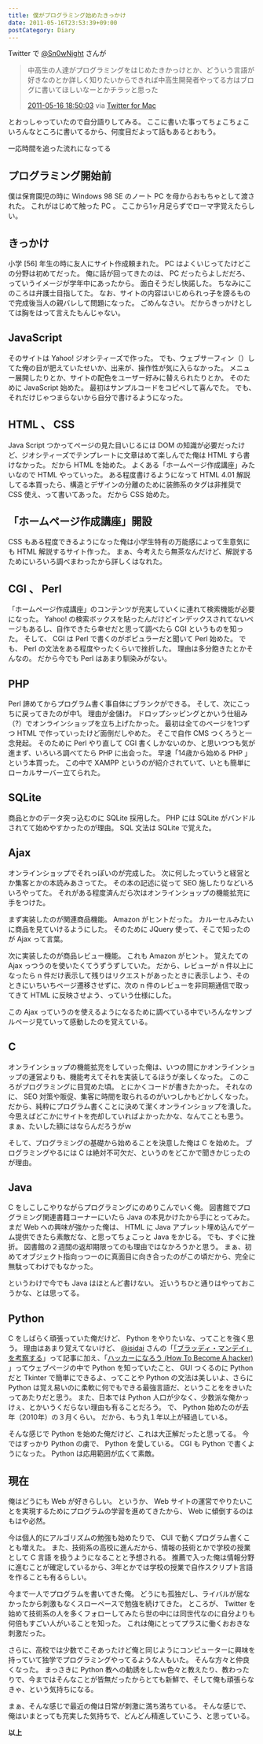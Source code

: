 ```yaml
---
title: 僕がプログラミング始めたきっかけ
date: 2011-05-16T23:53:39+09:00
postCategory: Diary
---
```


Twitter で [@Sn0wNight](http://twitter.com/Sn0wNight) さんが

> 中高生の人達がプログラミングをはじめたきかっけとか、どういう言語が好きなのとか詳しく知りたいからできれば中高生開発者やってる方はブログに書いてほしいなーとかチラッと思った
>
> [2011-05-16 18:50:03](http://twitter.com/Sn0wNight/status/70063451178926080) via [Twitter for Mac](http://itunes.apple.com/us/app/twitter/id409789998?mt=12)

とおっしゃっていたので自分語りしてみる。
ここに書いた事ってちょこちょこいろんなところに書いてるから、何度目だよって話もあるとおもう。

一応時間を追った流れになってる

## プログラミング開始前

僕は保育園児の時に Windows 98 SE のノート PC を母からおもちゃとして渡された。
これがはじめて触った PC 。
ここから1ヶ月足らずでローマ字覚えたらしい。

## きっかけ

小学 \[56\] 年生の時に友人にサイト作成頼まれた。
PC はよくいじってたけどこの分野は初めてだった。
俺に話が回ってきたのは、 PC だったらよしだだろ、っていうイメージが学年中にあったから。
面白そうだし快諾した。
ちなみにこのころは弁護士目指してた。
なお、サイトの内容はいじめられっ子を謗るもので完成後当人の親バレして問題になった。
ごめんなさい。
だからきっかけとしては胸をはって言えたもんじゃない。

## JavaScript

そのサイトは Yahoo! ジオシティーズで作った。
でも、ウェブサーフィン（）してた俺の目が肥えていたせいか、出来が、操作性が気に入らなかった。
メニュー展開したりとか、サイトの配色をユーザー好みに替えられたりとか。
そのために JavaScript 始めた。
最初はサンプルコードをコピペして喜んでた。
でも、それだけじゃつまらないから自分で書けるようになった。

## HTML 、 CSS

Java Script つかってページの見た目いじるには DOM の知識が必要だったけど、ジオシティーズでテンプレートに文章はめて楽しんでた俺は HTML すら書けなかった。
だから HTML を始めた。
よくある「ホームページ作成講座」みたいなので HTML やっていった。
ある程度書けるようになって HTML 4.01 解説してる本買ったら、構造とデザインの分離のために装飾系のタグは非推奨で CSS 使え、って書いてあった。
だから CSS 始めた。

## 「ホームページ作成講座」開設

CSS もある程度できるようになった俺は小学生特有の万能感によって生意気にも HTML 解説するサイト作った。
まぁ、今考えたら無茶なんだけど、解説するためにいろいろ調べまわったから詳しくはなれた。

## CGI 、 Perl

「ホームページ作成講座」のコンテンツが充実していくに連れて検索機能が必要になった。
Yahoo! の検索ボックスを貼ったんだけどインデックスされてないページもあるし、自作できたら幸せだと思って調べたら CGI というものを知った。
そして、 CGI は Perl で書くのがポピュラーだと聞いて Perl 始めた。
でも、 Perl の文法をある程度やったくらいで挫折した。
理由は多分飽きたとかそんなの。
だから今でも Perl はあまり馴染みがない。

## PHP

Perl 諦めてからプログラム書く事自体にブランクができる。
そして、次にこっちに戻ってきたのが中1。
理由が金儲け。
ドロップシッピングとかいう仕組み（?）でオンラインショップを立ち上げたかった。
最初は全てのページを1つずつ HTML で作っていったけど面倒だしやめた。
そこで自作 CMS つくろうと一念発起。
そのために Perl やり直して CGI 書くしかないのか、と思いつつも気が進まず、いろいろ調べてたら PHP に出会った。
早速「14歳から始める PHP 」という本買った。
この中で XAMPP というのが紹介されていて、いとも簡単にローカルサーバー立てられた。

## SQLite

商品とかのデータ突っ込むのに SQLite 採用した。
PHP には SQLite がバンドルされてて始めやすかったのが理由。
SQL 文法は SQLite で覚えた。

## Ajax

オンラインショップでそれっぽいのが完成した。
次に何したっていうと経営とか集客とかの本読みあさってた。
その本の記述に従って SEO 施したりなどいろいろやってた。
それがある程度済んだら次はオンラインショップの機能拡充に手をつけた。

まず実装したのが関連商品機能。
Amazon がヒントだった。
カルーセルみたいに商品を見ていけるようにした。
そのために JQuery 使って、そこで知ったのが Ajax って言葉。

次に実装したのが商品レビュー機能。
これも Amazon がヒント。
覚えたての Ajax っつうのを使いたくてうずうずしていた。
だから、レビューが n 件以上になったら n 件だけ表示して残りはリクエストがあったときに表示しよう、そのときにいちいちページ遷移させずに、次の n 件のレビューを非同期通信で取ってきて HTML に反映させよう、っていう仕様にした。

この Ajax っていうのを使えるようになるために調べている中でいろんなサンプルページ見ていって感動したのを覚えている。

## C

オンラインショップの機能拡充をしていった俺は、いつの間にかオンラインショップの運営よりも、機能考えてそれを実装してるほうが楽しくなった。
このころがプログラミングに目覚めた頃。
とにかくコードが書きたかった。
それなのに、 SEO 対策や販促、集客に時間を取られるのがいつしかもどかしくなった。
だから、純粋にプログラム書くことに決めて潔くオンラインショップを潰した。
今思えばどこかにサイトを売却していればよかったかな、なんてことも思う。
まぁ、たいした額にはならんだろうがｗ

そして、プログラミングの基礎から始めることを決意した俺は C を始めた。
プログラミングやるには C は絶対不可欠だ、というのをどこかで聞きかじったのが理由。

## Java

C をしこしこやりながらプログラミングにのめりこんでいく俺。
図書館でプログラミング関連書籍コーナーにいたら Java の本見かけたから手にとってみた。
まだ Web への興味が強かった俺は、 HTML に Java アプレット埋め込んでゲーム提供できたら素敵だな、と思ってちょこっと Java をかじる。
でも、すぐに挫折。
図書館の２週間の返却期限ってのも理由ではなかろうかと思う。
まぁ、初めてオブジェクト指向っつーのに真面目に向き合ったのがこの頃だから、完全に無駄ってわけでもなかった。

というわけで今でも Java はほとんど書けない。
近いうちひと通りはやっておこうかな、とは思ってる。

## Python

C をしばらく頑張っていた俺だけど、 Python をやりたいな、ってことを強く思う。
理由はあまり覚えてないけど、 [@isidai](http://twitter.com/isidai) さんの「[「ブラッディ・マンデイ」を考察する](http://japan.cnet.com/blog/isidai/2008/10/12/entry_27017004/)」って記事に加え、「[ハッカーになろう (How To Become A hacker)](http://cruel.org/freeware/hacker.html) 」ってウェブページの中で Python を知っていたこと、 GUI つくるのに Python だと Tkinter で簡単にできるよ、ってことや Python の文法は美しいよ、さらに Python は覚え易いのに柔軟に何でもできる最強言語だ、ということををきいたってあたりだと思う。
また、日本では Python 人口が少なく、少数派な俺かっけぇ、とかいうくだらない理由も有ることだろう。
で、 Python 始めたのが去年（2010年）の３月くらい。
だから、もう丸１年以上が経過している。

そんな感じで Python を始めた俺だけど、これは大正解だったと思ってる。
今ではすっかり Python の虜で、 Python を愛している。
CGI も Python で書くようになった。
Python は応用範囲が広くて素敵。

## 現在

俺はどうにも Web が好きらしい。
というか、 Web サイトの運営でやりたいことを実現するためにプログラムの学習を進めてきたから、 Web に傾倒するのはもはや必然。

今は個人的にアルゴリズムの勉強も始めたりで、 CUI で動くプログラム書くことも増えた。
また、技術系の高校に進んだから、情報の技術とかで学校の授業として C 言語 を扱うようになることと予想される。
推薦で入った俺は情報分野に進むことが確定しているから、3年とかでは学校の授業で自作スクリプト言語を作ることも有るらしい。

今まで一人でプログラムを書いてきた俺。
どうにも孤独だし、ライバルが居なかったから刺激もなくスローペースで勉強を続けてきた。
ところが、 Twitter を始めて技術系の人を多くフォローしてみたら世の中には同世代なのに自分よりも何倍もすごい人がいることを知った。
これは俺にとってプラスに働くおおきな刺激だった。

さらに、高校では少数でこそあったけど俺と同じようにコンピューターに興味を持っていて独学でプログラミングやってるような人もいた。
そんな方々と仲良くなった。
まっさきに Python 教への勧誘をしたｗ色々と教えたり、教わったりで、今まではそんなことが皆無だったからとても新鮮で、そして俺も頑張らなきゃ、という気持ちになる。

まぁ、そんな感じで最近の俺は日常が刺激に満ち満ちている。
そんな感じで、俺はいまとっても充実した気持ちで、どんどん精進していこう、と思っている。

**以上**
